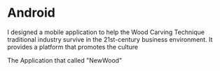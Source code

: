 # Android

I designed a mobile application to help the Wood Carving Technique traditional industry survive in the 21st-century business environment. It provides a platform that promotes the culture 

The Application that called "NewWood"



